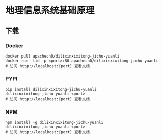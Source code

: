 # 地理信息系统基础原理 

## 下载

### Docker

```
docker pull apachecn0/dilixinxixitong-jichu-yuanli
docker run -tid -p <port>:80 apachecn0/dilixinxixitong-jichu-yuanli
# 访问 http://localhost:{port} 查看文档
```

### PYPI

```
pip install dilixinxixitong-jichu-yuanli
dilixinxixitong-jichu-yuanli <port>
# 访问 http://localhost:{port} 查看文档
```

### NPM

```
npm install -g dilixinxixitong-jichu-yuanli
dilixinxixitong-jichu-yuanli <port>
# 访问 http://localhost:{port} 查看文档
```
